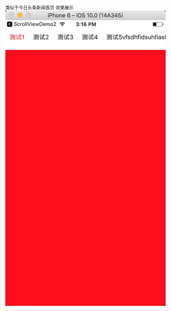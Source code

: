  类似于今日头条新闻首页
 效果展示
![image](https://github.com/wangxiaobai1840/LinkScroller/blob/master/Scroller/Assets.xcassets/showImage1.imageset/50126E93-93E6-42E9-9404-3DACF49AD1C2.png?raw=true)
